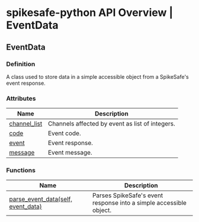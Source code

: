 # spikesafe-python API Overview | EventData

## EventData

### Definition
A class used to store data in a simple accessible object from a SpikeSafe's event response.

### Attributes
| Name | Description |
| - | - |
| [channel_list](/spikesafe_python_lib_docs/EventData/channel_list/README.md) | Channels affected by event as list of integers. |
| [code](/spikesafe_python_lib_docs/EventData/code/README.md) | Event code. |
| [event](/spikesafe_python_lib_docs/EventData/event/README.md) | Event response. |
| [message](/spikesafe_python_lib_docs/EventData/message/README.md) | Event message. |

### Functions
| Name | Description |
| - | - |
| [parse_event_data(self, event_data)](/spikesafe_python_lib_docs/EventData/parse_event_data/README.md) | Parses SpikeSafe's event response into a simple accessible object. |